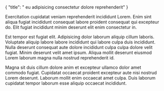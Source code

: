{
  "title": " eu adipisicing consectetur dolore reprehenderit"
}

Exercitation cupidatat veniam reprehenderit incididunt Lorem. Enim sint aliqua fugiat incididunt consequat labore proident consequat qui excepteur do. Elit fugiat incididunt minim deserunt elit enim consectetur in.

Est tempor est fugiat elit. Adipisicing dolor laborum aliquip cillum laboris. Voluptate aliquip labore labore incididunt qui labore culpa duis incididunt. Nulla deserunt consequat aute dolore incididunt culpa culpa dolore velit fugiat. Minim deserunt velit amet ipsum. Aliqua mollit deserunt eiusmod Lorem laborum magna nulla nostrud reprehenderit id.

Magna sit duis cillum dolore anim et excepteur ullamco dolor amet commodo fugiat. Cupidatat occaecat proident excepteur aute nisi nostrud Lorem deserunt. Laborum mollit enim occaecat amet culpa. Duis laborum cupidatat tempor laborum esse aliquip occaecat incididunt.